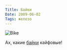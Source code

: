 ```yaml
---
Title: Байки
Date: 2009-06-02
Tags: железо
---
```


![Bike](http://lh3.ggpht.com/_KZsoshYV_T8/SlG3O9YOkjI/AAAAAAAAA4I/S-WjbvjSls4/s800/macrubyavolon.jpg)

Ах, какие [байки](http://thekneeslider.com/archives/2009/05/28/mac-motorcycles-a-new-british-motorcycle-company) кайфовые!